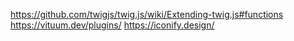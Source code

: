 

<https://github.com/twigjs/twig.js/wiki/Extending-twig.js#functions>
<https://vituum.dev/plugins/>
<https://iconify.design/>